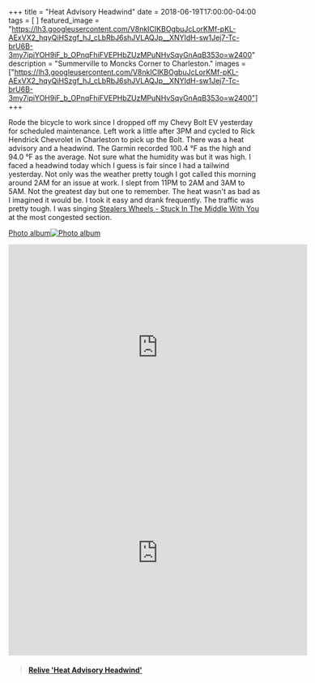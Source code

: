 +++
title =  "Heat Advisory Headwind"
date = 2018-06-19T17:00:00-04:00
tags = [ ]
featured_image = "https://lh3.googleusercontent.com/V8nkICIKBOgbuJcLorKMf-pKL-AExVX2_hqyQiHSzgf_hJ_cLbRbJ6shJVLAQJp__XNYIdH-sw1Jej7-Tc-brU6B-3my7ipiYOH9iF_b_OPnqFhiFVEPHbZUzMPuNHvSqyGnAqB353o=w2400"
description = "Summerville to Moncks Corner to Charleston."
images = ["https://lh3.googleusercontent.com/V8nkICIKBOgbuJcLorKMf-pKL-AExVX2_hqyQiHSzgf_hJ_cLbRbJ6shJVLAQJp__XNYIdH-sw1Jej7-Tc-brU6B-3my7ipiYOH9iF_b_OPnqFhiFVEPHbZUzMPuNHvSqyGnAqB353o=w2400"]
+++

Rode the bicycle to work since I dropped off my Chevy Bolt EV yesterday for scheduled maintenance. Left work a little after 3PM and cycled to Rick Hendrick Chevrolet in Charleston to pick up the Bolt. There was a heat advisory and a headwind. The Garmin recorded 100.4 °F as the high and 94.0 °F as the average. Not sure what the humidity was but it was high. I faced a headwind today which I guess is fair since I had a tailwind yesterday. Not only was the weather pretty tough I got called this morning around 2AM for an issue at work. I slept from 11PM to 2AM and 3AM to 5AM. Not the greatest day but one to remember. The heat wasn't as bad as I imagined it would be. I took it easy and drank frequently. The traffic was pretty tough. I was singing [Stealers Wheels - Stuck In The Middle With You](https://www.youtube.com/watch?v=8StG4fFWHqg) at the most congested section.

[Photo album![Photo album](https://lh3.googleusercontent.com/P2P--j_D551dlq5gY8GAIE07II6l8STABsIKY6XWHx6CSZgjyIPe6B5Amhh8arV33KEdABEAHN3yxjE7XOIofwUR4nr-fo7hN0pirA6Bsj7wjl1q_0OfjReg8HbnoV1uIH_nROFTFGE=w2400)](https://photos.app.goo.gl/eoMv72sjXPCZiybF9)

<iframe height='405' width='590' frameborder='0' allowtransparency='true' scrolling='no' src='https://www.strava.com/activities/1648015422/embed/2bdcc60f09485885a8b5c1d7effad840bb87c220'></iframe>

<iframe height='405' width='590' frameborder='0' allowtransparency='true' scrolling='no' src='https://www.strava.com/activities/1649385778/embed/37f0bd8cb0f27b4641062ad7600c46b00a42dd53'></iframe>

<blockquote class="embedly-card" data-card-controls="0" data-card-key="f1631a41cb254ca5b035dc5747a5bd75"><h4><a href="https://www.relive.cc/view/1649385778?r=embed-site">Relive 'Heat Advisory Headwind'</a></h4></blockquote>
        <script async src="//cdn.embedly.com/widgets/platform.js" charset="UTF-8"></script>
